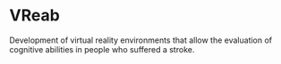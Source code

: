 # VReab
Development of virtual reality environments that allow the evaluation of cognitive abilities in people who suffered a stroke.
